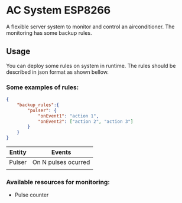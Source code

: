 # AC System ESP8266

A flexible server system to monitor and control an airconditioner. The monitoring has some backup rules.

## Usage
You can deploy some rules on system in runtime. The rules should be described in json format as shown bellow.

### Some examples of rules:
```json
{
    "backup_rules":{
        "pulser": {
            "onEvent1": "action 1",
            "onEvent2": ["action 2", "action 3"]
        }
    }
}
```


| Entity        | Events              | 
| ------------- |:-------------------:| 
| Pulser        | On N pulses ocurred | 
|               |                     |

### Available resources for monitoring:
* Pulse counter
